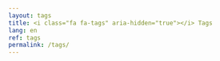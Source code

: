 ```yaml
---
layout: tags
title: <i class="fa fa-tags" aria-hidden="true"></i> Tags
lang: en
ref: tags
permalink: /tags/
---
```

